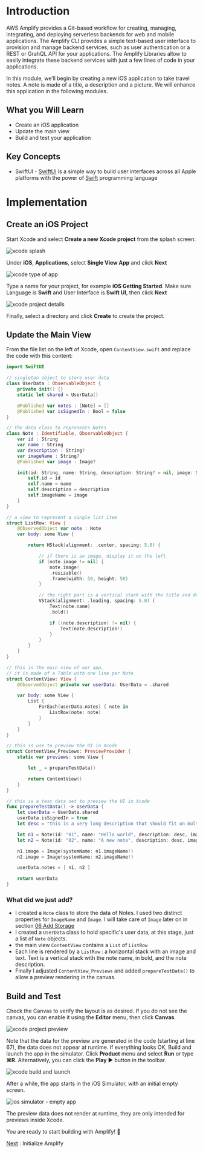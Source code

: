 # Introduction

AWS Amplify provides a Git-based workflow for creating, managing, integrating, and deploying serverless backends for web and mobile applications. The Amplify CLI provides a simple text-based user interface to provision and manage backend services, such as user authentication or a REST or GrahQL API for your applications. The Amplify Libraries allow to easily integrate these backend services with just a few lines of code in your applications.

In this module, we’ll begin by creating a new iOS application to take travel notes. A note is made of a title, a description and a picture. We will enhance this application in the following modules.

## What you Will Learn

- Create an iOS application
- Update the main view
- Build and test your application

## Key Concepts

- SwiftUI - [SwiftUI](https://developer.apple.com/xcode/swiftui/) is a simple way to build user interfaces across all Apple platforms with the power of [Swift](https://swift.org/) programming language

# Implementation

## Create an iOS Project

Start Xcode and select **Create a new Xcode project** from the splash screen:

![xcode splash](img/02_10.png)

Under **iOS**, **Applications**, select **Single View App** and click **Next**

![xcode type of app](img/02_20.png)

Type a name for your project, for example **iOS Getting Started**.  Make sure Language is **Swift** and User Interface is **Swift UI**, then click **Next**

![xcode project details](img/02_30.png)

Finally, select a directory and click **Create** to create the project.

## Update the Main View

From the file list on the left of Xcode, open `ContentView.swift` and replace the code with this content:

```swift
import SwiftUI

// singleton object to store user data
class UserData : ObservableObject {
    private init() {}
    static let shared = UserData()

    @Published var notes : [Note] = []
    @Published var isSignedIn : Bool = false
}

// the data class to represents Notes
class Note : Identifiable, ObservableObject {
    var id : String
    var name : String
    var description : String?
    var imageName : String?
    @Published var image : Image?

    init(id: String, name: String, description: String? = nil, image: String? = nil ) {
        self.id = id
        self.name = name
        self.description = description
        self.imageName = image
    }
}

// a view to represent a single list item
struct ListRow: View {
    @ObservedObject var note : Note
    var body: some View {

        return HStack(alignment: .center, spacing: 5.0) {

            // if there is an image, display it on the left
            if (note.image != nil) {
                note.image!
                .resizable()
                .frame(width: 50, height: 50)
            }

            // the right part is a vertical stack with the title and description
            VStack(alignment: .leading, spacing: 5.0) {
                Text(note.name)
                .bold()

                if ((note.description) != nil) {
                    Text(note.description!)
                }
            }
        }
    }
}

// this is the main view of our app, 
// it is made of a Table with one line per Note
struct ContentView: View {
    @ObservedObject private var userData: UserData = .shared

    var body: some View {
        List {
            ForEach(userData.notes) { note in
                ListRow(note: note)
            }
        }
    }
}

// this is use to preview the UI in Xcode
struct ContentView_Previews: PreviewProvider {
    static var previews: some View {

        let _ = prepareTestData()

        return ContentView()
    }
}

// this is a test data set to preview the UI in Xcode
func prepareTestData() -> UserData {
    let userData = UserData.shared
    userData.isSignedIn = true
    let desc = "this is a very long description that should fit on multiiple lines.\nit even has a line break\nor two."

    let n1 = Note(id: "01", name: "Hello world", description: desc, image: "mic")
    let n2 = Note(id: "02", name: "A new note", description: desc, image: "phone")

    n1.image = Image(systemName: n1.imageName!)
    n2.image = Image(systemName: n2.imageName!)

    userData.notes = [ n1, n2 ]

    return userData
}

```

### What did we just add?

- I created a `Note` class to store the data of Notes. I used two distinct properties for `ImageName` and `Image`. I will take care of `Image` later on in section [06 Add Storage](o6_add_storage.md)
- I created a `UserData` class to hold specific's user data, at this stage, just a list of `Note` objects.
- the main view `ContentView` contains a `List` of `ListRow`
- Each line is rendered by a `ListRow` : a horizontal stack with an image and text.  Text is a vertical stack with the note name, in bold, and the note description.
- Finally I adjusted `ContentView_Previews` and added `prepareTestData()` to allow a preview rendering in the canvas.

## Build and Test

Check the Canvas to verify the layout is as desired.  If you do not see the canvas, you can enable it using the **Editor** menu, then click **Canvas**.

![xcode project preview](img/02_40.png)

Note that the data for the preview are generated in the code (starting at line 67), the data does not appear at runtime. If everything looks OK, Build and launch the app in the simulator. Click **Product** menu and select **Run** or type **&#8984;R**. Alternatively, you can click the **Play** ▶️  button in the toolbar.

![xcode build and launch](img/02_50.png)

After a while, the app starts in the iOS Simulator, with an initial empty screen.

![ios simulator - empty app](img/02_60.png)

The preview data does not render at runtime, they are only intended for previews inside Xcode.

You are ready to start building with Amplify! 🎉

[Next](/03_initialize_amplify.md) : Initialize Amplify
